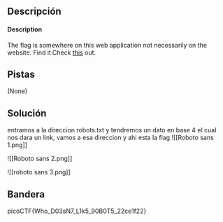 ## Descripción
#### Description

The flag is somewhere on this web application not necessarily on the website. Find it.Check [this](http://saturn.picoctf.net:63195/) out.
## Pistas 
(None)
## Solución
entramos a la direccion robots.txt y tendremos un dato en base 4 el cual nos dara un link, vamos a esa direccion y ahi esta la flag
![[Roboto sans 1.png]]

![[Roboto sans 2.png]]

![[roboto sans 3.png]]
## Bandera
picoCTF{Who_D03sN7_L1k5_90B0T5_22ce1f22}